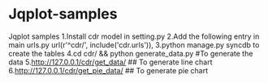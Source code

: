 Jqplot-samples
==============

Jqplot samples
1.Install cdr model in setting.py
2.Add the following entry in main urls.py
	url(r'^cdr/', include('cdr.urls')),
3.python manage.py syncdb to create the tables
4.cd cdr/ && python generate_data.py #To generate the data
5.http://127.0.0.1/cdr/get_data/    ## To generate line chart
6.http://127.0.0.1/cdr/get_pie_data/ ## To generate pie chart
